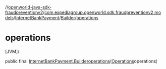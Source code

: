 //[openworld-java-sdk-fraudpreventionv2](../../../../index.md)/[com.expediagroup.openworld.sdk.fraudpreventionv2.models](../../index.md)/[InternetBankPayment](../index.md)/[Builder](index.md)/[operations](operations.md)

# operations

[JVM]\

public final [InternetBankPayment.Builder](index.md)[operations](operations.md)([Operations](../../-operations/index.md)operations)
